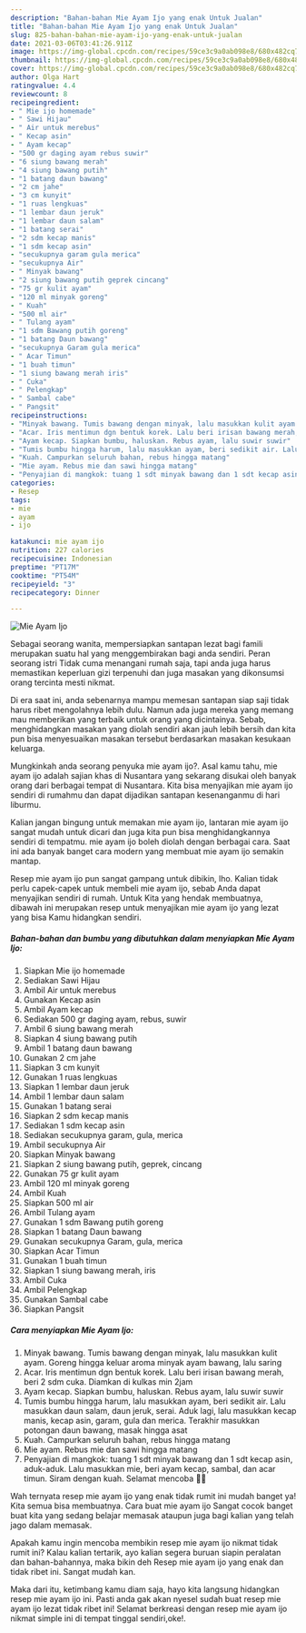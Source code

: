 ```yaml
---
description: "Bahan-bahan Mie Ayam Ijo yang enak Untuk Jualan"
title: "Bahan-bahan Mie Ayam Ijo yang enak Untuk Jualan"
slug: 825-bahan-bahan-mie-ayam-ijo-yang-enak-untuk-jualan
date: 2021-03-06T03:41:26.911Z
image: https://img-global.cpcdn.com/recipes/59ce3c9a0ab098e8/680x482cq70/mie-ayam-ijo-foto-resep-utama.jpg
thumbnail: https://img-global.cpcdn.com/recipes/59ce3c9a0ab098e8/680x482cq70/mie-ayam-ijo-foto-resep-utama.jpg
cover: https://img-global.cpcdn.com/recipes/59ce3c9a0ab098e8/680x482cq70/mie-ayam-ijo-foto-resep-utama.jpg
author: Olga Hart
ratingvalue: 4.4
reviewcount: 8
recipeingredient:
- " Mie ijo homemade"
- " Sawi Hijau"
- " Air untuk merebus"
- " Kecap asin"
- " Ayam kecap"
- "500 gr daging ayam rebus suwir"
- "6 siung bawang merah"
- "4 siung bawang putih"
- "1 batang daun bawang"
- "2 cm jahe"
- "3 cm kunyit"
- "1 ruas lengkuas"
- "1 lembar daun jeruk"
- "1 lembar daun salam"
- "1 batang serai"
- "2 sdm kecap manis"
- "1 sdm kecap asin"
- "secukupnya garam gula merica"
- "secukupnya Air"
- " Minyak bawang"
- "2 siung bawang putih geprek cincang"
- "75 gr kulit ayam"
- "120 ml minyak goreng"
- " Kuah"
- "500 ml air"
- " Tulang ayam"
- "1 sdm Bawang putih goreng"
- "1 batang Daun bawang"
- "secukupnya Garam gula merica"
- " Acar Timun"
- "1 buah timun"
- "1 siung bawang merah iris"
- " Cuka"
- " Pelengkap"
- " Sambal cabe"
- " Pangsit"
recipeinstructions:
- "Minyak bawang. Tumis bawang dengan minyak, lalu masukkan kulit ayam. Goreng hingga keluar aroma minyak ayam bawang, lalu saring"
- "Acar. Iris mentimun dgn bentuk korek. Lalu beri irisan bawang merah, beri 2 sdm cuka. Diamkan di kulkas min 2jam"
- "Ayam kecap. Siapkan bumbu, haluskan. Rebus ayam, lalu suwir suwir"
- "Tumis bumbu hingga harum, lalu masukkan ayam, beri sedikit air. Lalu masukkan daun salam, daun jeruk, serai. Aduk lagi, lalu masukkan kecap manis, kecap asin, garam, gula dan merica. Terakhir masukkan potongan daun bawang, masak hingga asat"
- "Kuah. Campurkan seluruh bahan, rebus hingga matang"
- "Mie ayam. Rebus mie dan sawi hingga matang"
- "Penyajian di mangkok: tuang 1 sdt minyak bawang dan 1 sdt kecap asin, aduk-aduk. Lalu masukkan mie, beri ayam kecap, sambal, dan acar timun. Siram dengan kuah. Selamat mencoba 💚💚"
categories:
- Resep
tags:
- mie
- ayam
- ijo

katakunci: mie ayam ijo 
nutrition: 227 calories
recipecuisine: Indonesian
preptime: "PT17M"
cooktime: "PT54M"
recipeyield: "3"
recipecategory: Dinner

---
```



![Mie Ayam Ijo](https://img-global.cpcdn.com/recipes/59ce3c9a0ab098e8/680x482cq70/mie-ayam-ijo-foto-resep-utama.jpg)

Sebagai seorang wanita, mempersiapkan santapan lezat bagi famili merupakan suatu hal yang menggembirakan bagi anda sendiri. Peran seorang istri Tidak cuma menangani rumah saja, tapi anda juga harus memastikan keperluan gizi terpenuhi dan juga masakan yang dikonsumsi orang tercinta mesti nikmat.

Di era  saat ini, anda sebenarnya mampu memesan santapan siap saji tidak harus ribet mengolahnya lebih dulu. Namun ada juga mereka yang memang mau memberikan yang terbaik untuk orang yang dicintainya. Sebab, menghidangkan masakan yang diolah sendiri akan jauh lebih bersih dan kita pun bisa menyesuaikan masakan tersebut berdasarkan masakan kesukaan keluarga. 



Mungkinkah anda seorang penyuka mie ayam ijo?. Asal kamu tahu, mie ayam ijo adalah sajian khas di Nusantara yang sekarang disukai oleh banyak orang dari berbagai tempat di Nusantara. Kita bisa menyajikan mie ayam ijo sendiri di rumahmu dan dapat dijadikan santapan kesenanganmu di hari liburmu.

Kalian jangan bingung untuk memakan mie ayam ijo, lantaran mie ayam ijo sangat mudah untuk dicari dan juga kita pun bisa menghidangkannya sendiri di tempatmu. mie ayam ijo boleh diolah dengan berbagai cara. Saat ini ada banyak banget cara modern yang membuat mie ayam ijo semakin mantap.

Resep mie ayam ijo pun sangat gampang untuk dibikin, lho. Kalian tidak perlu capek-capek untuk membeli mie ayam ijo, sebab Anda dapat menyajikan sendiri di rumah. Untuk Kita yang hendak membuatnya, dibawah ini merupakan resep untuk menyajikan mie ayam ijo yang lezat yang bisa Kamu hidangkan sendiri.

<!--inarticleads1-->

##### Bahan-bahan dan bumbu yang dibutuhkan dalam menyiapkan Mie Ayam Ijo:

1. Siapkan  Mie ijo homemade
1. Sediakan  Sawi Hijau
1. Ambil  Air untuk merebus
1. Gunakan  Kecap asin
1. Ambil  Ayam kecap
1. Sediakan 500 gr daging ayam, rebus, suwir
1. Ambil 6 siung bawang merah
1. Siapkan 4 siung bawang putih
1. Ambil 1 batang daun bawang
1. Gunakan 2 cm jahe
1. Siapkan 3 cm kunyit
1. Gunakan 1 ruas lengkuas
1. Siapkan 1 lembar daun jeruk
1. Ambil 1 lembar daun salam
1. Gunakan 1 batang serai
1. Siapkan 2 sdm kecap manis
1. Sediakan 1 sdm kecap asin
1. Sediakan secukupnya garam, gula, merica
1. Ambil secukupnya Air
1. Siapkan  Minyak bawang
1. Siapkan 2 siung bawang putih, geprek, cincang
1. Gunakan 75 gr kulit ayam
1. Ambil 120 ml minyak goreng
1. Ambil  Kuah
1. Siapkan 500 ml air
1. Ambil  Tulang ayam
1. Gunakan 1 sdm Bawang putih goreng
1. Siapkan 1 batang Daun bawang
1. Gunakan secukupnya Garam, gula, merica
1. Siapkan  Acar Timun
1. Gunakan 1 buah timun
1. Siapkan 1 siung bawang merah, iris
1. Ambil  Cuka
1. Ambil  Pelengkap
1. Gunakan  Sambal cabe
1. Siapkan  Pangsit




<!--inarticleads2-->

##### Cara menyiapkan Mie Ayam Ijo:

1. Minyak bawang. Tumis bawang dengan minyak, lalu masukkan kulit ayam. Goreng hingga keluar aroma minyak ayam bawang, lalu saring
1. Acar. Iris mentimun dgn bentuk korek. Lalu beri irisan bawang merah, beri 2 sdm cuka. Diamkan di kulkas min 2jam
1. Ayam kecap. Siapkan bumbu, haluskan. Rebus ayam, lalu suwir suwir
1. Tumis bumbu hingga harum, lalu masukkan ayam, beri sedikit air. Lalu masukkan daun salam, daun jeruk, serai. Aduk lagi, lalu masukkan kecap manis, kecap asin, garam, gula dan merica. Terakhir masukkan potongan daun bawang, masak hingga asat
1. Kuah. Campurkan seluruh bahan, rebus hingga matang
1. Mie ayam. Rebus mie dan sawi hingga matang
1. Penyajian di mangkok: tuang 1 sdt minyak bawang dan 1 sdt kecap asin, aduk-aduk. Lalu masukkan mie, beri ayam kecap, sambal, dan acar timun. Siram dengan kuah. Selamat mencoba 💚💚




Wah ternyata resep mie ayam ijo yang enak tidak rumit ini mudah banget ya! Kita semua bisa membuatnya. Cara buat mie ayam ijo Sangat cocok banget buat kita yang sedang belajar memasak ataupun juga bagi kalian yang telah jago dalam memasak.

Apakah kamu ingin mencoba membikin resep mie ayam ijo nikmat tidak rumit ini? Kalau kalian tertarik, ayo kalian segera buruan siapin peralatan dan bahan-bahannya, maka bikin deh Resep mie ayam ijo yang enak dan tidak ribet ini. Sangat mudah kan. 

Maka dari itu, ketimbang kamu diam saja, hayo kita langsung hidangkan resep mie ayam ijo ini. Pasti anda gak akan nyesel sudah buat resep mie ayam ijo lezat tidak ribet ini! Selamat berkreasi dengan resep mie ayam ijo nikmat simple ini di tempat tinggal sendiri,oke!.

